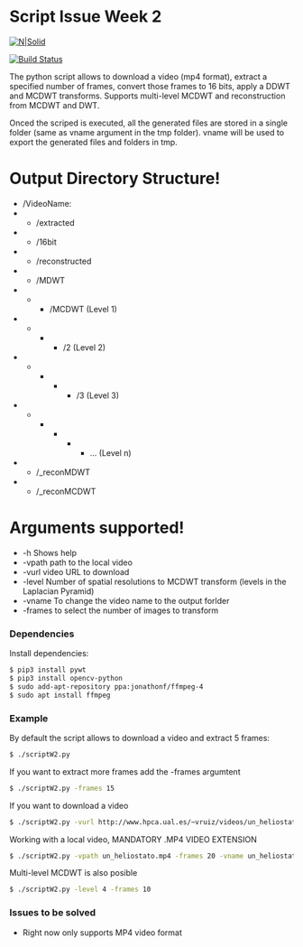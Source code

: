 # Script Issue Week 2

[![N|Solid](https://cldup.com/dTxpPi9lDf.thumb.png)](https://nodesource.com/products/nsolid)

[![Build Status](https://travis-ci.org/joemccann/dillinger.svg?branch=master)](https://travis-ci.org/joemccann/dillinger)

The python script allows to download a video (mp4 format), extract a specified number of frames, convert those frames to 16 bits, apply a DDWT and MCDWT transforms. Supports multi-level MCDWT and reconstruction from MCDWT and DWT.

Onced the scriped is executed, all the generated files are stored in a single folder (same as vname argument in the tmp folder). vname will be used to export the generated files and folders in tmp.

# Output Directory Structure!
-  /VideoName:
  - - /extracted
  - - /16bit
  - - /reconstructed
  - - /MDWT
  - - - /MCDWT (Level 1)
  - - - - /2 (Level 2)
  - - - - - /3 (Level 3)
  - - - - - - ... (Level n)
  - - /_reconMDWT
  - - /_reconMCDWT

# Arguments supported!

  - -h Shows help
  - -vpath path to the local video
  - -vurl video URL to download
  - -level Number of spatial resolutions to MCDWT transform (levels in the Laplacian Pyramid)
  - -vname To change the video name to the output forlder
  - -frames to select the number of images to transform

### Dependencies

Install  dependencies:

```sh
$ pip3 install pywt
$ pip3 install opencv-python
$ sudo add-apt-repository ppa:jonathonf/ffmpeg-4
$ sudo apt install ffmpeg
```

### Example

By default the script allows to download a video and extract 5 frames:

```sh
$ ./scriptW2.py
```

If you want to extract more frames add the -frames argumtent
```sh
$ ./scriptW2.py -frames 15
```

If you want to download a video
```sh
$ ./scriptW2.py -vurl http://www.hpca.ual.es/~vruiz/videos/un_heliostato.mp4
```

Working with a local video, MANDATORY .MP4 VIDEO EXTENSION
```sh
$ ./scriptW2.py -vpath un_heliostato.mp4 -frames 20 -vname un_heliostato
```

Multi-level MCDWT is also posible
```sh
$ ./scriptW2.py -level 4 -frames 10
```


### Issues to be solved

  - Right now only supports MP4 video format



   [dill]: <https://github.com/joemccann/dillinger>
   [git-repo-url]: <https://github.com/joemccann/dillinger.git>
   [john gruber]: <http://daringfireball.net>
   [df1]: <http://daringfireball.net/projects/markdown/>
   [markdown-it]: <https://github.com/markdown-it/markdown-it>
   [Ace Editor]: <http://ace.ajax.org>
   [node.js]: <http://nodejs.org>
   [Twitter Bootstrap]: <http://twitter.github.com/bootstrap/>
   [jQuery]: <http://jquery.com>
   [@tjholowaychuk]: <http://twitter.com/tjholowaychuk>
   [express]: <http://expressjs.com>
   [AngularJS]: <http://angularjs.org>
   [Gulp]: <http://gulpjs.com>

   [PlDb]: <https://github.com/joemccann/dillinger/tree/master/plugins/dropbox/README.md>
   [PlGh]: <https://github.com/joemccann/dillinger/tree/master/plugins/github/README.md>
   [PlGd]: <https://github.com/joemccann/dillinger/tree/master/plugins/googledrive/README.md>
   [PlOd]: <https://github.com/joemccann/dillinger/tree/master/plugins/onedrive/README.md>
   [PlMe]: <https://github.com/joemccann/dillinger/tree/master/plugins/medium/README.md>
   [PlGa]: <https://github.com/RahulHP/dillinger/blob/master/plugins/googleanalytics/README.md>
